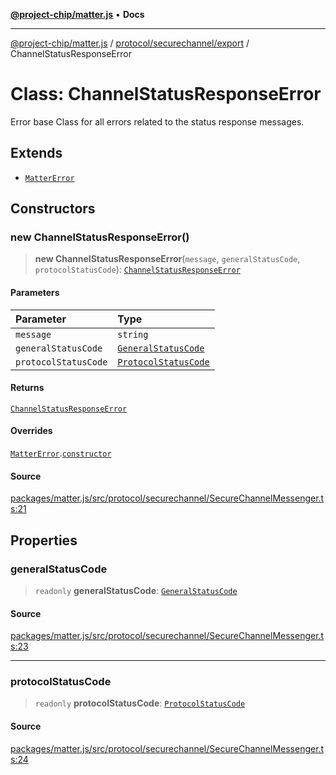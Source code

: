 [**@project-chip/matter.js**](../../../../README.md) • **Docs**

***

[@project-chip/matter.js](../../../../modules.md) / [protocol/securechannel/export](../README.md) / ChannelStatusResponseError

# Class: ChannelStatusResponseError

Error base Class for all errors related to the status response messages.

## Extends

- [`MatterError`](../../../../common/export/classes/MatterError.md)

## Constructors

### new ChannelStatusResponseError()

> **new ChannelStatusResponseError**(`message`, `generalStatusCode`, `protocolStatusCode`): [`ChannelStatusResponseError`](ChannelStatusResponseError.md)

#### Parameters

| Parameter | Type |
| :------ | :------ |
| `message` | `string` |
| `generalStatusCode` | [`GeneralStatusCode`](../enumerations/GeneralStatusCode.md) |
| `protocolStatusCode` | [`ProtocolStatusCode`](../enumerations/ProtocolStatusCode.md) |

#### Returns

[`ChannelStatusResponseError`](ChannelStatusResponseError.md)

#### Overrides

[`MatterError`](../../../../common/export/classes/MatterError.md).[`constructor`](../../../../common/export/classes/MatterError.md#constructors)

#### Source

[packages/matter.js/src/protocol/securechannel/SecureChannelMessenger.ts:21](https://github.com/project-chip/matter.js/blob/7a8cbb56b87d4ccf34bec5a9a95ab40a1711324f/packages/matter.js/src/protocol/securechannel/SecureChannelMessenger.ts#L21)

## Properties

### generalStatusCode

> `readonly` **generalStatusCode**: [`GeneralStatusCode`](../enumerations/GeneralStatusCode.md)

#### Source

[packages/matter.js/src/protocol/securechannel/SecureChannelMessenger.ts:23](https://github.com/project-chip/matter.js/blob/7a8cbb56b87d4ccf34bec5a9a95ab40a1711324f/packages/matter.js/src/protocol/securechannel/SecureChannelMessenger.ts#L23)

***

### protocolStatusCode

> `readonly` **protocolStatusCode**: [`ProtocolStatusCode`](../enumerations/ProtocolStatusCode.md)

#### Source

[packages/matter.js/src/protocol/securechannel/SecureChannelMessenger.ts:24](https://github.com/project-chip/matter.js/blob/7a8cbb56b87d4ccf34bec5a9a95ab40a1711324f/packages/matter.js/src/protocol/securechannel/SecureChannelMessenger.ts#L24)
